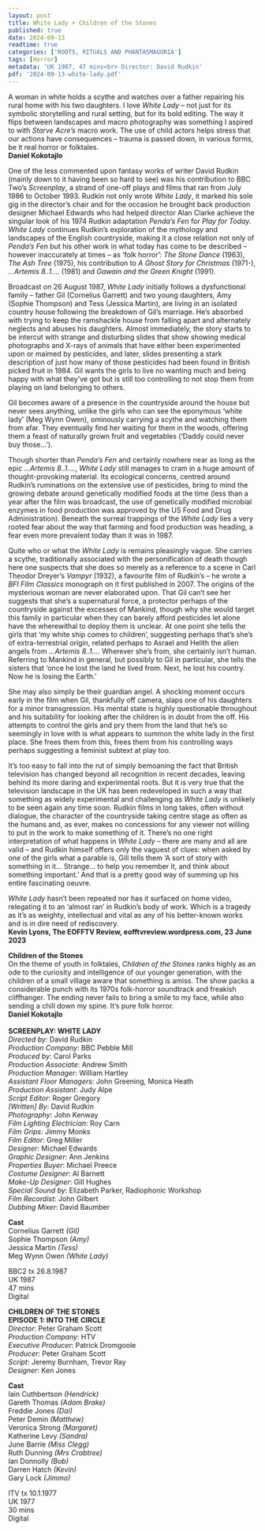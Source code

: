 ```yaml
---
layout: post
title: White Lady + Children of the Stones
published: true
date: 2024-09-13
readtime: true
categories: ['ROOTS, RITUALS AND PHANTASMAGORIA']
tags: [Horror]
metadata: 'UK 1987, 47 mins<br> Director: David Rudkin'
pdf: '2024-09-13-white-lady.pdf'
---
```


A woman in white holds a scythe and watches over a father repairing his rural home with his two daughters. I love _White Lady_ – not just for its symbolic storytelling and rural setting, but for its bold editing. The way it flips between landscapes and macro photography was something I aspired to with _Starve Acre’s_ macro work. The use of child actors helps stress that our actions have consequences – trauma is passed down, in various forms, be it real horror or folktales.  
**Daniel Kokotajlo**  

One of the less commented upon fantasy works of writer David Rudkin (mainly down to it having been so hard to see) was his contribution to BBC Two’s _Screenplay_, a strand of one-off plays and films that ran from July 1986 to October 1993. Rudkin not only wrote _White Lady_, it marked his sole gig in the director’s chair and for the occasion he brought back production designer Michael Edwards who had helped director Alan Clarke achieve the singular look of his 1974 Rudkin adaptation _Penda’s Fen_ for _Play for Today_. _White Lady_ continues Rudkin’s exploration of the mythology and landscapes of the English countryside, making it a close relation not only of _Penda’s Fen_ but his other work in what today has come to be described – however inaccurately at times – as ‘folk horror’: _The Stone Dance_ (1963), _The Ash Tree_ (1975), his contribution to _A Ghost Story for Christmas_ (1971-), _…Artemis 8..1…._ (1981) and _Gawain and the Green Knight_ (1991).

Broadcast on 26 August 1987, _White Lady_ initially follows a dysfunctional family – father Gil (Cornelius Garrett) and two young daughters, Amy (Sophie Thompson) and Tess (Jessica Martin), are living in an isolated country house following the breakdown of Gil’s marriage. He’s absorbed with trying to keep the ramshackle house from falling apart and alternately neglects and abuses his daughters. Almost immediately, the story starts to be intercut with strange and disturbing slides that show showing medical photographs and X-rays of animals that have either been experimented upon or maimed by pesticides, and later, slides presenting a stark description of just how many of those pesticides had been found in British picked fruit in 1984. Gil wants the girls to live no wanting much and being happy with what they’ve got but is still too controlling to not stop them from playing on land belonging to others.

Gil becomes aware of a presence in the countryside around the house but never sees anything, unlike the girls who can see the eponymous ‘white lady’ (Meg Wynn Owen), ominously carrying a scythe and watching them from afar. They eventually find her waiting for them in the woods, offering them a feast of naturally grown fruit and vegetables (‘Daddy could never buy those…’).

Though shorter than _Penda’s Fen_ and certainly nowhere near as long as the epic …_Artemis 8..1…._, _White Lady_ still manages to cram in a huge amount of thought-provoking material. Its ecological concerns, centred around Rudkin’s ruminations on the extensive use of pesticides, bring to mind the growing debate around genetically modified foods at the time (less than a year after the film was broadcast, the use of genetically modified microbial enzymes in food production was approved by the US Food and Drug Administration). Beneath the surreal trappings of the _White Lady_ lies a very rooted fear about the way that farming and food production was heading, a fear even more prevalent today than it was in 1987.

Quite who or what the _White Lady_ is remains pleasingly vague. She carries a scythe, traditionally associated with the personification of death though here one suspects that she does so merely as a reference to a scene in Carl Theodor Dreyer’s _Vampyr_ (1932), a favourite film of Rudkin’s – he wrote a _BFI Film Classics_ monograph on it first published in 2007. The origins of the mysterious woman are never elaborated upon. That Gil can’t see her suggests that she’s a supernatural force, a protector perhaps of the countryside against the excesses of Mankind, though why she would target this family in particular when they can barely afford pesticides let alone have the wherewithal to deploy them is unclear. At one point she tells the girls that ‘my white ship comes to children’, suggesting perhaps that’s she’s of extra-terrestrial origin, related perhaps to Asrael and Helith the alien angels from _…Artemis 8..1…._ Wherever she’s from, she certainly isn’t human. Referring to Mankind in general, but possibly to Gil in particular, she tells the sisters that ‘once he lost the land he lived from. Next, he lost his country. Now he is losing the Earth.’

She may also simply be their guardian angel. A shocking moment occurs early in the film when Gil, thankfully off camera, slaps one of his daughters for a minor transgression. His mental state is highly questionable throughout and his suitability for looking after the children is in doubt from the off. His attempts to control the girls and pry them from the land that he’s so seemingly in love with is what appears to summon the white lady in the first place. She frees them from this, frees them from his controlling ways perhaps suggesting a feminist subtext at play too.

It’s too easy to fall into the rut of simply bemoaning the fact that British television has changed beyond all recognition in recent decades, leaving behind its more daring and experimental roots. But it is very true that the television landscape in the UK has been redeveloped in such a way that something as widely experimental and challenging as _White Lady_ is unlikely to be seen again any time soon. Rudkin films in long takes, often without dialogue, the character of the countryside taking centre stage as often as the humans and, as ever, makes no concessions for any viewer not willing to put in the work to make something of it. There’s no one right interpretation of what happens in _White Lady_ – there are many and all are valid – and Rudkin himself offers only the vaguest of clues: when asked by one of the girls what a parable is, Gill tells them ‘A sort of story with something in it… Strange… to help you remember it, and think about something important.’ And that is a pretty good way of summing up his entire fascinating oeuvre.

_White Lady_ hasn’t been repeated nor has it surfaced on home video, relegating it to an ‘almost ran’ in Rudkin’s body of work. Which is a tragedy as it’s as weighty, intellectual and vital as any of his better-known works and is in dire need of rediscovery.  
**Kevin Lyons, The EOFFTV Review, eofftvreview.wordpress.com, 23 June 2023**  

**Children of the Stones**  
On the theme of youth in folktales, _Children of the Stones_ ranks highly as an ode to the curiosity and intelligence of our younger generation, with the children of a small village aware that something is amiss. The show packs a considerable punch with its 1970s folk-horror soundtrack and freakish cliffhanger. The ending never fails to bring a smile to my face, while also sending a chill down my spine. It’s pure folk horror.  
**Daniel Kokotajlo**  
<br>
**SCREENPLAY: WHITE LADY**  
_Directed by_: David Rudkin  
_Production Company_: BBC Pebble Mill  
_Produced by_: Carol Parks  
_Production Associate_: Andrew Smith  
_Production Manager_: William Hartley  
_Assistant Floor Managers_: John Greening, Monica Heath  
_Production Assistant_: Judy Alpe  
_Script Editor_: Roger Gregory  
_[Written] By_: David Rudkin  
_Photography_: John Kenway  
_Film Lighting Electrician_: Roy Carn  
_Film Grips_: Jimmy Monks  
_Film Editor_: Greg Miller  
_Designer_: Michael Edwards  
_Graphic Designer_: Ann Jenkins  
_Properties Buyer_: Michael Preece  
_Costume Designer_: Al Barnett  
_Make-Up Designer_: Gill Hughes  
_Special Sound by_: Elizabeth Parker, Radiophonic Workshop  
_Film Recordist_: John Gilbert  
_Dubbing Mixer_: David Baumber  

**Cast**  
Cornelius Garrett _(Gil)_  
Sophie Thompson _(Amy)_  
Jessica Martin _(Tess)_  
Meg Wynn Owen _(White Lady)_  

BBC2 tx 26.8.1987  
UK 1987  
47 mins  
Digital  

**CHILDREN OF THE STONES**  
**EPISODE 1: INTO THE CIRCLE**  
_Director_: Peter Graham Scott  
_Production Company_: HTV  
_Executive Producer_: Patrick Dromgoole  
_Producer_: Peter Graham Scott  
_Script_: Jeremy Burnham, Trevor Ray  
_Designer_: Ken Jones  

**Cast**  
Iain Cuthbertson _(Hendrick)_  
Gareth Thomas _(Adam Brake)_  
Freddie Jones _(Dai)_  
Peter Demin _(Matthew)_  
Veronica Strong _(Margaret)_  
Katherine Levy _(Sandra)_  
June Barrie _(Miss Clegg)_  
Ruth Dunning _(Mrs Crabtree)_  
Ian Donnolly _(Bob)_  
Darren Hatch _(Kevin)_  
Gary Lock _(Jimmo)_  

ITV tx 10.1.1977  
UK 1977  
30 mins  
Digital  
<!--stackedit_data:
eyJoaXN0b3J5IjpbLTE0MzI2NTk1MDYsLTE4MTI0MjQzMjddfQ
==
-->